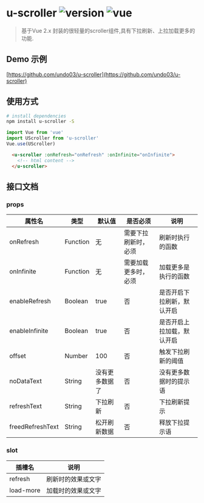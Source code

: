 # u-scroller ![version](https://img.shields.io/badge/version-%20v1.0.3%20-green.svg) ![vue](https://img.shields.io/badge/vue-%20v2.5%20-green.svg)

> 基于Vue 2.x 封装的很轻量的scroller组件,具有下拉刷新、上拉加载更多的功能.

## Demo 示例

[https://github.com/undo03/u-scroller](https://github.com/undo03/u-scroller)


## 使用方式
``` bash
# install dependencies
npm install u-scroller -S
```

```javascript
import Vue from 'vue'
import UScroller from 'u-scroller'
Vue.use(UScroller)
```

```html
  <u-scroller :onRefresh="onRefresh" :onInfinite="onInfinite">
    <!-- html content -->
  </u-scroller>
```

## 接口文档

### props

| 属性名           | 类型     | 默认值         | 是否必须             | 说明                       |
| ---------------- | -------- | -------------- | -------------------- | -------------------------- |
| onRefresh        | Function | 无             | 需要下拉刷新时，必须 | 刷新时执行的函数           |
| onInfinite       | Function | 无             | 需要加载更多时，必须 | 加载更多是执行的函数       |
| enableRefresh    | Boolean  | true           | 否                   | 是否开启下拉刷新，默认开启 |
| enableInfinite   | Boolean  | true           | 否                   | 是否开启上拉加载，默认开启 |
| offset           | Number   | 100            | 否                   | 触发下拉刷新的阈值         |
| noDataText       | String   | 没有更多数据了 | 否                   | 没有更多数据时的提示语     |
| refreshText      | String   | 下拉刷新       | 否                   | 下拉刷新提示               |
| freedRefreshText | String   | 松开刷新数据   | 否                   | 释放下拉提示语             |

### slot

| 插槽名    | 说明               |
| --------- | ------------------ |
| refresh   | 刷新时的效果或文字 |
| load-more | 加载时的效果或文字 |